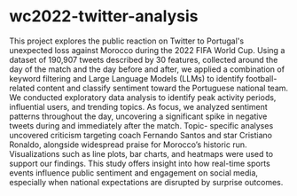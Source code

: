 # wc2022-twitter-analysis
This project explores the public reaction on Twitter to Portugal's unexpected loss against Morocco during the 2022 FIFA World Cup. Using a dataset of 190,907 tweets described by 30 features, collected around the day of the match and the day before and after, we applied a combination of keyword filtering and Large Language Models (LLMs) to identify football-related content and classify sentiment toward the Portuguese national team. We conducted exploratory data analysis to identify peak activity periods, influential users, and trending topics. As focus, we analyzed sentiment patterns throughout the day, uncovering a significant spike in negative tweets during and immediately after the match. Topic- specific analyses uncovered criticism targeting coach Fernando Santos and star Cristiano Ronaldo, alongside widespread praise for Morocco’s historic run. Visualizations such as line plots, bar charts, and heatmaps were used to support our findings. This study offers insight into how real-time sports events influence public sentiment and engagement on social media, especially when national expectations are disrupted by surprise outcomes.
